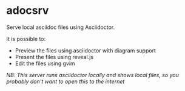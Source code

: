 # adocsrv

Serve local asciidoc files using Asciidoctor.

It is possible to:

- Preview the files using asciidoctor with diagram support
- Present the files using reveal.js
- Edit the files using gvim


*NB: This server runs asciidoctor locally and shows local files, so you probably don't want to open this to the internet*
